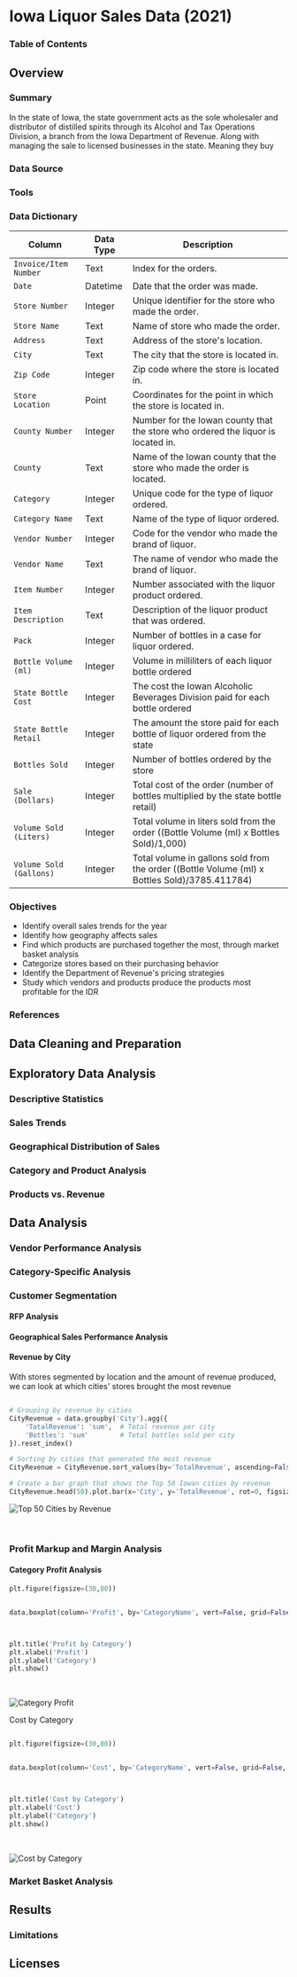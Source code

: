 # Iowa Liquor Sales Data (2021)
### Table of Contents


## Overview
### Summary

In the state of Iowa, the state government acts as the sole wholesaler and distributor of distilled spirits through its Alcohol and Tax Operations Division, a branch from the Iowa Department of Revenue. Along with managing the sale to licensed businesses in the state. Meaning they buy 

### Data Source
### Tools

### Data Dictionary
| Column       | Data Type       | Description                              |
|-------------------|-------------|-----------------------------------------------------------------------------|
| `Invoice/Item Number`      | Text     | Index for the orders.                        |
| `Date`    | 	Datetime | Date that the order was made.     |
| `Store Number`      | Integer     | Unique identifier for the store who made the order.                |
| `Store Name`      | Text     | Name of store who made the order.                   |
| `Address`      | Text     | Address of the store's location.  |
| `City`   | Text   | The city that the store is located in.|
| `Zip Code` | Integer     | Zip code where the store is located in.           |
| `Store Location`      | Point     | Coordinates for the point in which the store is located in.|
| `County Number`      | Integer     | Number for the Iowan county that the store who ordered the liquor is located in.|
| `County`      | Text     | Name of the Iowan county that the store who made the order is located. |
| `Category`      | Integer     | Unique code for the type of liquor ordered.  |
| `Category Name`      | Text     | Name of the type of liquor ordered. |
| `Vendor Number`      | Integer     | Code for the vendor who made the brand of liquor.   |
| `Vendor Name`      | Text     | The name of vendor who made the brand of liquor.  |
| `Item Number`      | Integer     | Number associated with the liquor product ordered.  |
| `Item Description`      | Text     | Description of the liquor product that was ordered.   |
| `Pack`      | Integer     | Number of bottles in a case for liquor ordered.   |
| `Bottle Volume (ml)`      | Integer     |Volume in milliliters of each liquor bottle ordered   |
| `State Bottle Cost`      | Integer     | The cost the Iowan Alcoholic Beverages Division paid for each bottle ordered |
| `State Bottle Retail`      | Integer     | The amount the store paid for each bottle of liquor ordered from the state   |
| `Bottles Sold`      | Integer     | Number of bottles ordered by the store   |
| `Sale (Dollars)`      | Integer     | Total cost of the order (number of bottles multiplied by the state bottle retail)  |
| `Volume Sold (Liters)`      | Integer     |Total volume in liters sold from the order  ((Bottle Volume (ml) x Bottles Sold)/1,000)   |
| `Volume Sold (Gallons)`| Integer |Total volume in gallons sold from the order ((Bottle Volume (ml) x Bottles Sold)/3785.411784)|



### Objectives
- Identify overall sales trends for the year
- Identify how geography affects sales
- Find which products are purchased together the most, through market basket analysis
- Categorize stores based on their purchasing behavior
- Identify the Department of Revenue's pricing strategies
- Study which vendors and products produce the products most profitable for the IDR
### References


## Data Cleaning and Preparation


## Exploratory Data Analysis

### Descriptive Statistics


### Sales Trends

### Geographical Distribution of Sales

### Category and Product Analysis

### Products vs. Revenue

## Data Analysis

### Vendor Performance Analysis

### Category-Specific Analysis

### Customer Segmentation


#### RFP Analysis



#### Geographical Sales Performance Analysis

#### Revenue by City
With stores segmented by location and the amount of revenue produced, we can look at which cities' stores brought the most revenue
```py

# Grouping by revenue by cities
CityRevenue = data.groupby('City').agg({
    'TotalRevenue': 'sum',  # Total revenue per city
    'Bottles': 'sum'        # Total bottles sold per city
}).reset_index()

# Sorting by cities that generated the most revenue
CityRevenue = CityRevenue.sort_values(by='TotalRevenue', ascending=False)

# Create a bar graph that shows the Top 50 Iowan cities by revenue
CityRevenue.head(50).plot.bar(x='City', y='TotalRevenue', rot=0, figsize=(75,50))
```


![Top 50 Cities by Revenue](https://github.com/user-attachments/assets/13fc3207-c952-41b9-bf2c-d977d234df51)

</br>

### Profit Markup and Margin Analysis

#### Category Profit Analysis
```py
plt.figure(figsize=(30,80))


data.boxplot(column='Profit', by='CategoryName', vert=False, grid=False, figsize=(40,30))



plt.title('Profit by Category')
plt.xlabel('Profit')
plt.ylabel('Category')
plt.show()
```

</br>

![Category Profit](https://github.com/user-attachments/assets/2ec4c5a7-5faa-4d53-a6bf-9129c42fa8f2)

Cost by Category
```py

plt.figure(figsize=(30,80))


data.boxplot(column='Cost', by='CategoryName', vert=False, grid=False, figsize=(40,30))



plt.title('Cost by Category')
plt.xlabel('Cost')
plt.ylabel('Category')
plt.show()
```
</br>

![Cost by Category](https://github.com/user-attachments/assets/cebc4793-69de-4143-b932-b53cf6546337)


### Market Basket Analysis

## Results
### Limitations

## Licenses




